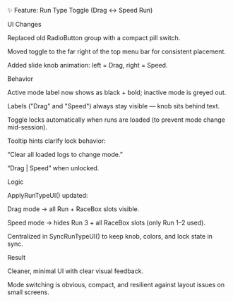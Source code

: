 ✨ Feature: Run Type Toggle (Drag ↔ Speed Run)

UI Changes

Replaced old RadioButton group with a compact pill switch.

Moved toggle to the far right of the top menu bar for consistent placement.

Added slide knob animation: left = Drag, right = Speed.

Behavior

Active mode label now shows as black + bold; inactive mode is greyed out.

Labels ("Drag" and "Speed") always stay visible — knob sits behind text.

Toggle locks automatically when runs are loaded (to prevent mode change mid-session).

Tooltip hints clarify lock behavior:

“Clear all loaded logs to change mode.”

“Drag | Speed” when unlocked.

Logic

ApplyRunTypeUI() updated:

Drag mode → all Run + RaceBox slots visible.

Speed mode → hides Run 3 + all RaceBox slots (only Run 1–2 used).

Centralized in SyncRunTypeUI() to keep knob, colors, and lock state in sync.

Result

Cleaner, minimal UI with clear visual feedback.

Mode switching is obvious, compact, and resilient against layout issues on small screens.